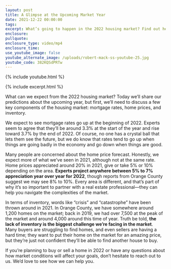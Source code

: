 ```yaml
---
layout: post
title: A Glimpse at the Upcoming Market Year
date: 2021-12-22 00:00:00
tags:
excerpt: What’s going to happen in the 2022 housing market? Find out here.
enclosure:
pullquote:
enclosure_type: video/mp4
enclosure_time:
use_youtube_image: false
youtube_alternate_image: /uploads/robert-mack-ss-youtube-25.jpg
youtube_code: 382KQSdPRTw
---
```

{% include youtube.html %}

{% include excerpt.html %}

What can we expect from the 2022 housing market? Today we’ll share our predictions about the upcoming year, but first, we’ll need to discuss a few key components of the housing market: mortgage rates, home prices, and inventory.

We expect to see mortgage rates go up at the beginning of 2022. Experts seem to agree that they’ll be around 3.3% at the start of the year and rise toward 3.7% by the end of 2022. Of course, no one has a crystal ball that lets them see the future, but we do know that rates tend to go up when things are going badly in the economy and go down when things are good.

Many people are concerned about the home price forecast. Honestly, we expect more of what we’ve seen in 2021, although not at the same rate. Home prices appreciated around 20% in 2021, give or take 5% or 10% depending on the area. **Experts project anywhere between 5% to 7% appreciation year over year for 2022**, though reports from Orange County suggest we may see 8% to 10%. Every area is different, and that’s part of why it’s so important to partner with a real estate professional—they can help you navigate the complexities of the market.

In terms of inventory, words like “crisis” and “catastrophe” have been thrown around in 2021. In Orange County, we have somewhere around 1,200 homes on the market; back in 2019, we had over 7,500 at the peak of the market and around 4,000 around this time of year. Truth be told, **the lack of inventory is the biggest challenge we’re facing in the market**. Many buyers are struggling to find homes, and even sellers are having a hard time; they want to put their home on the market for an amazing price, but they’re just not confident they’ll be able to find another house to buy.

If you’re planning to buy or sell a home in 2022 or have any questions about how market conditions will affect your goals, don’t hesitate to reach out to us. We’d love to see how we can help you.
